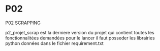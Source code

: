 # P02
P02 SCRAPPING

p2_projet_scrap est la derniere version du projet qui contient toutes les fonctionnalitées demandées
pour le lancer il faut posseder les librairies python données dans le fichier requirement.txt

